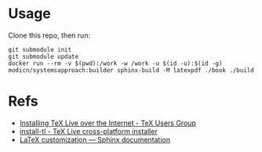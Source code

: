 # Usage

Clone this repo, then run:

    git submodule init
    git submodule update
    docker run --rm -v $(pwd):/work -w /work -u $(id -u):$(id -g) modicn/systemsapproach:builder sphinx-build -M latexpdf ./book ./build

# Refs

-   [Installing TeX Live over the Internet - TeX Users Group](https://www.tug.org/texlive/acquire-netinstall.html)
-   [install-tl - TeX Live cross-platform installer](https://www.tug.org/texlive/doc/install-tl.html#PROFILES)
-   [LaTeX customization — Sphinx documentation](https://www.sphinx-doc.org/en/master/latex.html)
